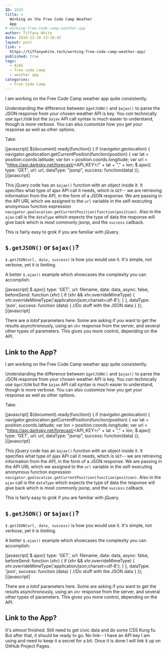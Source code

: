 ```yaml
---
ID: 1533
title: >
  Working on the Free Code Camp Weather
  App
# working-free-code-camp-weather-app
author: Tiffany White
date: 2016-12-18 23:18:42
layout: post
link: >
  https://tiffanywhite.tech/working-free-code-camp-weather-app/
published: true
tags:
  - AJAX
  - free code camp
  - weather app
categories:
  - Free Code Camp
---
```




I am working on the Free Code Camp weather app quite consistently.

Understanding the difference between `$getJSON()` and `$ajax()` to parse the JSON response from your chosen weather API is key. You *can* technically use `$getJSON` but the `$ajax` API call syntax is much easier to understand, though is more verbose. You can also customize how you get your response as well as other options.

Take:

[javascript]
$(document).ready(function() {
	if (navigator.geolocation) {
		navigator.geolocation.getCurrentPosition(function(position) {
			var lat = position.coords.latitude;
			var lon = position.coords.longitude;
			var url = "https://api.darksky.net/forecast/<API_KEY>/" + lat + "," + lon;
			$.ajax({
				type: 'GET',
				url: url,
				dataType: "jsonp",
				success: function(data)
			)};
[/javascript]

This jQuery code has an `$ajax()` function with an object inside it. It specifies what type of ajax API call it needs, which is `GET`-- we are retrieving information from the API, in the form of a JSON response. We are passing in the API URL which we assigned to the `url` variable in the self-executing anonymous function expression `navigator.geolocation.getCurrentPosition(function(position)`. Also in the `ajax` call is the `dataType` which expects the type of data the response will give back which is most commonly jsonp, and the `success` callback.

This is fairly easy to grok if you are familiar with jQuery.

## `$.getJSON()` or `$ajax()`?

`$.getJSON(url, data, success)` is how you would use it. It's simple, not verbose, yet it is limiting.

A better `$.ajax()` example which showcases the complexity you can accomplish:

[javascript]
$.ajax({
  type: 'GET',
  url: filename,
  data: data,
  async: false,
  beforeSend: function (xhr) {
    if (xhr && xhr.overrideMimeType) {
      xhr.overrideMimeType('application/json;charset=utf-8');
    }
  },
  dataType: 'json',
  success: function (data) {
    //Do stuff with the JSON data
  }
});
[/javascript]

There are *a lot*of parameters here. Some are asking if you want to get the results asynchronously, using an `xhr` response from the server, and several other types of parameters. This gives you more control, depending on the API.

## Link to the App?





I am working on the Free Code Camp weather app quite consistently.

Understanding the difference between `$getJSON()` and `$ajax()` to parse the JSON response from your chosen weather API is key. You *can* technically use `$getJSON` but the `$ajax` API call syntax is much easier to understand, though is more verbose. You can also customize how you get your response as well as other options.

Take:

[javascript]
$(document).ready(function() {
	if (navigator.geolocation) {
		navigator.geolocation.getCurrentPosition(function(position) {
			var lat = position.coords.latitude;
			var lon = position.coords.longitude;
			var url = "https://api.darksky.net/forecast/<API_KEY>/" + lat + "," + lon;
			$.ajax({
				type: 'GET',
				url: url,
				dataType: "jsonp",
				success: function(data)
			)};
[/javascript]

This jQuery code has an `$ajax()` function with an object inside it. It specifies what type of ajax API call it needs, which is `GET`-- we are retrieving information from the API, in the form of a JSON response. We are passing in the API URL which we assigned to the `url` variable in the self-executing anonymous function expression `navigator.geolocation.getCurrentPosition(function(position)`. Also in the `ajax` call is the `dataType` which expects the type of data the response will give back which is most commonly jsonp, and the `success` callback.

This is fairly easy to grok if you are familiar with jQuery.

## `$.getJSON()` or `$ajax()`?

`$.getJSON(url, data, success)` is how you would use it. It's simple, not verbose, yet it is limiting.

A better `$.ajax()` example which showcases the complexity you can accomplish:

[javascript]
$.ajax({
  type: 'GET',
  url: filename,
  data: data,
  async: false,
  beforeSend: function (xhr) {
    if (xhr && xhr.overrideMimeType) {
      xhr.overrideMimeType('application/json;charset=utf-8');
    }
  },
  dataType: 'json',
  success: function (data) {
    //Do stuff with the JSON data
  }
});
[/javascript]

There are *a lot*of parameters here. Some are asking if you want to get the results asynchronously, using an `xhr` response from the server, and several other types of parameters. This gives you more control, depending on the API.

## Link to the App?





It's *almost* finished. Still need to get civic data and do some CSS Kung fu. But after that, it should be ready to go. No link-- I have an API key I am using and need to keep it a secret for a bit. Once it is done I will link it up on GitHub Project Pages.